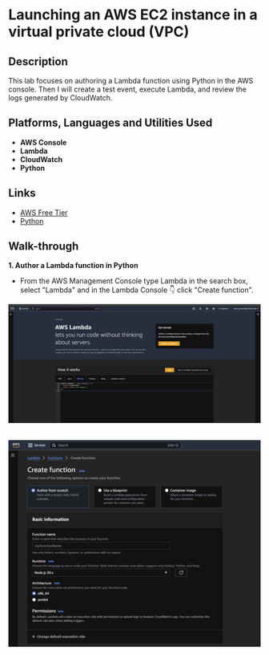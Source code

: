 <h1>Launching an AWS EC2 instance in a virtual private cloud (VPC)

<h2>Description</h2>
This lab focuses on authoring a Lambda function using Python in the AWS console. Then I will create a test event, execute Lambda, and review the logs generated by CloudWatch.

<h2>Platforms, Languages and Utilities Used</h2>

- <b>AWS Console</b> 
- <b>Lambda</b>
- <b>CloudWatch</b>
- <b>Python</b>

<h2>Links</h2>

- [AWS Free Tier](https://aws.amazon.com/free/?gclid=CjwKCAjwoJa2BhBPEiwA0l0ImAqWK76W8Hd5au_szTp0OtoKWeiGKz8chl9Mum2LlDr5N60WTUeflBoCxbsQAvD_BwE&trk=f42fef03-b1e6-4841-b001-c44b4eccaf41&sc_channel=ps&ef_id=CjwKCAjwoJa2BhBPEiwA0l0ImAqWK76W8Hd5au_szTp0OtoKWeiGKz8chl9Mum2LlDr5N60WTUeflBoCxbsQAvD_BwE:G:s&s_kwcid=AL!4422!3!637354294245!e!!g!!aws%20trial!19044205571!139090166770&all-free-tier.sort-by=item.additionalFields.SortRank&all-free-tier.sort-order=asc&awsf.Free%20Tier%20Types=*all&awsf.Free%20Tier%20Categories=*all)
- [Python](https://www.python.org/)

<h2>Walk-through</h2>

<b>1. Author a Lambda function in Python</b>
- From the AWS Management Console type Lambda in the search box, select "Lambda" and in the Lambda Console 👇 click "Create function".

![Image alt](https://github.com/jrlong2/EC2launch/blob/d0c963e09b0c643ea678fef1d1347929a1c8ab60/Images/lambda1.jpg)<br />
<br />

![Image alt](https://github.com/jrlong2/EC2launch/blob/cd6a43da1ee98dee1c635d2c510c76f371fd7b79/Images/2.%20Create%20a%20function.png)
<br />
